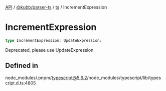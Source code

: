 [API](../../../../../packages.md) / [@kubb/parser-ts](../../../index.md) / [ts](../index.md) / IncrementExpression

# IncrementExpression

```ts
type IncrementExpression: UpdateExpression;
```

Deprecated, please use UpdateExpression

## Defined in

node\_modules/.pnpm/typescript@5.6.2/node\_modules/typescript/lib/typescript.d.ts:4805
